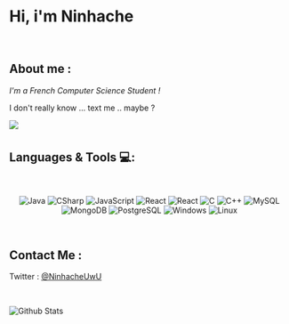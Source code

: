 
# Hi, i'm Ninhache
<!--
<div align="center">
  <img hight="150" width="350" alt="GIF" align="center" src="">
</div>
-->
</br>

## About me :
*I'm a French Computer Science Student !*

I don't really know ... text me .. maybe ? 

<p style="margin-bottom:20px;" width="100%">
  <img align="left" src="https://www.codewars.com/users/Ninhache/badges/large"/>
</p>


</br>

## Languages & Tools 💻:
</br>

<p align="center">
  <img alt="Java"       src="https://img.shields.io/badge/Java-ED8B00?style=for-the-badge&logo=java&logoColor=white"/>
  <img alt="CSharp"     src="https://img.shields.io/badge/C%23-239120?style=for-the-badge&logo=c-sharp&logoColor=white"/>
  
  <img alt="JavaScript" src="https://img.shields.io/badge/JavaScript-F7DF1E?style=for-the-badge&logo=javascript&logoColor=black"/> 
  <img alt="React"      src="https://img.shields.io/badge/React-20232A?style=for-the-badge&logo=react&logoColor=61DAFB"/> 
  <img alt="React"      src="https://img.shields.io/badge/Node.js-43853D?style=for-the-badge&logo=node.js&logoColor=white"/> 
  
  
  <img alt="C"          src="https://img.shields.io/badge/C-00599C?style=for-the-badge&logo=c&logoColor=white"/> 
  <img alt="C++"        src="https://img.shields.io/badge/C++-00599C?style=for-the-badge&logo=C%2B%2B&logoColor=white"/> 

  <img alt="MySQL"      src="https://img.shields.io/badge/MySQL-00000F?style=for-the-badge&logo=mysql&logoColor=white"/> 
  <img alt="MongoDB"    src="https://img.shields.io/badge/MongoDB-4EA94B?style=for-the-badge&logo=mongodb&logoColor=white" />
  <img alt="PostgreSQL" src="https://img.shields.io/badge/PostgreSQL-316192?style=for-the-badge&logo=postgresql&logoColor=white"/>
  
  
  <img alt="Windows"    src="https://img.shields.io/badge/Windows-0078D6?style=for-the-badge&logo=windows&logoColor=white"/> 
  <img alt="Linux"      src="https://img.shields.io/badge/Linux-0078D6?style=for-the-badge&logo=linux&logoColor=white"/>
</p>
</br>



## Contact Me :

  <p>
    Twitter : <a href="https://twitter.com/NinhacheUwU">@NinhacheUwU</a>
  </p>
  
</br>

![Github Stats](https://github-readme-stats.vercel.app/api?username=Ninhache&&show_icons=true&theme=radical)

